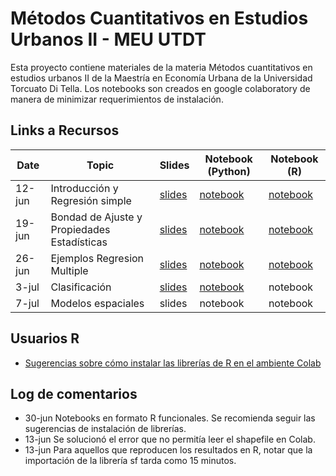 # Métodos Cuantitativos en Estudios Urbanos II - MEU UTDT

Esta proyecto contiene materiales de la materia Métodos cuantitativos en estudios urbanos II de la Maestría en Economía Urbana de la Universidad Torcuato Di Tella. 
Los notebooks son creados en google colaboratory de manera de minimizar requerimientos de instalación.

## Links a Recursos

| Date    | Topic                              | Slides | Notebook (Python) | Notebook (R) |
|---------|------------------------------------|--------|----------|----------|
| 12-jun  | Introducción y Regresión simple    | [slides](slides/clase_1/Clase_1.pdf) | [notebook](notebooks/python/1_Introduccion.ipynb) | [notebook](notebooks/R/1_Introduccion.ipynb) |
| 19-jun  | Bondad de Ajuste y Propiedades Estadísticas  | [slides](slides/clase_2/Clase_2.pdf) | [notebook](notebooks/python/OLS_2_Ajuste_Propiedades_Test_de_Hipótesis_V2.ipynb) | [notebook](notebooks/R/OLS_2_Ajuste_Test_Hipotesis_V2_R.ipynb) |
| 26-jun  | Ejemplos Regresion Multiple        | [slides](slides/clase_3/clase_3.pdf) | [notebook](notebooks/python/OLS4_Regresion_Multiple.ipynb) | [notebook](notebooks/R/OLS4_Regresion_Multiple.ipynb) |
| 3-jul   | Clasificación                      | [slides](slides/clase_4/clase_4.pdf) | [notebook](notebooks/python/5_Modelos_de_Clasificacion.ipynb) | notebook |
| 7-jul   | Modelos espaciales                 | slides | notebook | notebook |

## Usuarios R

* [Sugerencias sobre cómo instalar las librerías de R en el ambiente Colab](instalacion-R-en-Colab.md)

## Log de comentarios

* 30-jun Notebooks en formato R funcionales. Se recomienda seguir las sugerencias de instalación de librerías.
* 13-jun Se solucionó el error que no permitía leer el shapefile en Colab.
* 13-jun Para aquellos que reproducen los resultados en R, notar que la importación de la librería sf tarda como 15 minutos.


